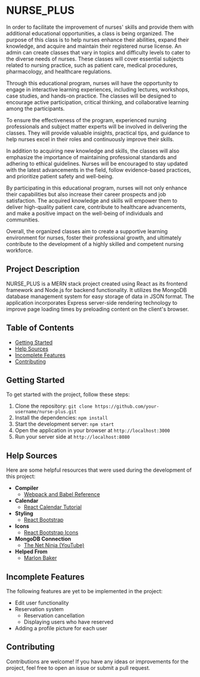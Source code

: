 # NURSE_PLUS

In order to facilitate the improvement of nurses' skills and provide them with additional educational opportunities, a class is being organized. The purpose of this class is to help nurses enhance their abilities, expand their knowledge, and acquire and maintain their registered nurse license. An admin can create classes that vary in topics and difficulty levels to cater to the diverse needs of nurses. These classes will cover essential subjects related to nursing practice, such as patient care, medical procedures, pharmacology, and healthcare regulations.

Through this educational program, nurses will have the opportunity to engage in interactive learning experiences, including lectures, workshops, case studies, and hands-on practice. The classes will be designed to encourage active participation, critical thinking, and collaborative learning among the participants.

To ensure the effectiveness of the program, experienced nursing professionals and subject matter experts will be involved in delivering the classes. They will provide valuable insights, practical tips, and guidance to help nurses excel in their roles and continuously improve their skills.

In addition to acquiring new knowledge and skills, the classes will also emphasize the importance of maintaining professional standards and adhering to ethical guidelines. Nurses will be encouraged to stay updated with the latest advancements in the field, follow evidence-based practices, and prioritize patient safety and well-being.

By participating in this educational program, nurses will not only enhance their capabilities but also increase their career prospects and job satisfaction. The acquired knowledge and skills will empower them to deliver high-quality patient care, contribute to healthcare advancements, and make a positive impact on the well-being of individuals and communities.

Overall, the organized classes aim to create a supportive learning environment for nurses, foster their professional growth, and ultimately contribute to the development of a highly skilled and competent nursing workforce.

## Project Description

NURSE_PLUS is a MERN stack project created using React as its frontend framework and Node.js for backend functionality. It utilizes the MongoDB database management system for easy storage of data in JSON format. The application incorporates Express server-side rendering technology to improve page loading times by preloading content on the client's browser.

## Table of Contents

- [Getting Started](#getting-started)
- [Help Sources](#help-sources)
- [Incomplete Features](#incomplete-features)
- [Contributing](#contributing)

## Getting Started

To get started with the project, follow these steps:

1. Clone the repository: `git clone https://github.com/your-username/nurse-plus.git`
2. Install the dependencies: `npm install`
3. Start the development server: `npm start`
4. Open the application in your browser at `http://localhost:3000`
5. Run your server side at `http://localhost:8080`

## Help Sources

Here are some helpful resources that were used during the development of this project:

- **Compiler**
  - [Webpack and Babel Reference](https://medium.com/age-of-awareness/setup-react-with-webpack-and-babel-5114a14a47e9#8b7c)
- **Calendar**
  - [React Calendar Tutorial](https://blog.logrocket.com/react-calendar-tutorial-build-customize-calendar/)
- **Styling**
  - [React Bootstrap](https://react-bootstrap.netlify.app/)
- **Icons**
  - [React Bootstrap Icons](https://www.npmjs.com/package/react-bootstrap-icons)
- **MongoDB Connection**
  - [The Net Ninja (YouTube)](https://www.youtube.com/@NetNinja)
- **Helped From**
  - [Marlon Baker](https://github.com/MarBakerswe)

## Incomplete Features

The following features are yet to be implemented in the project:

- Edit user functionality
- Reservation system
  - Reservation cancellation
  - Displaying users who have reserved
- Adding a profile picture for each user

## Contributing

Contributions are welcome! If you have any ideas or improvements for the project, feel free to open an issue or submit a pull request.
